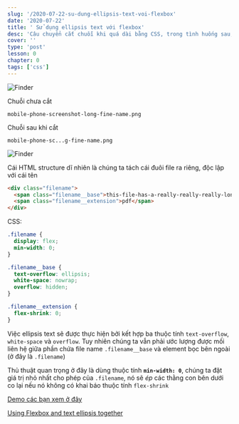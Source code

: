 ```yaml
---
slug: '/2020-07-22-su-dung-ellipsis-text-voi-flexbox'
date: '2020-07-22'
title: ' Sử dụng ellipsis text với flexbox'
desc: 'Câu chuyển cắt chuỗi khi quá dài bằng CSS, trong tình huống sau, cái tên file của bạn quá dài, nhưng bạn không muốn cắt ở cuối chuỗi, mà cắt ở giữa để vẫn thấy được file extension'
cover: ''
type: 'post'
lesson: 0
chapter: 0
tags: ['css']
---
```



![Finder](https://leonardofaria.net/wp-content/uploads/2020/07/finder.jpg)

Chuỗi chưa cắt

```
mobile-phone-screenshot-long-fine-name.png
```

Chuỗi sau khi cắt

```
mobile-phone-sc...g-fine-name.png
```

![Finder](https://leonardofaria.net/wp-content/uploads/2020/07/filename.gif)

Cái HTML structure dĩ nhiên là chúng ta tách cái đuôi file ra riêng, độc lập với cái tên

```html
<div class="filename">
  <span class="filename__base">this-file-has-a-really-really-really-long-filename.</span>
  <span class="filename__extension">pdf</span>
</div>
```

CSS:

```css
.filename {
  display: flex;
  min-width: 0;
}

.filename__base {
  text-overflow: ellipsis;
  white-space: nowrap;
  overflow: hidden;
}

.filename__extension {
  flex-shrink: 0;
}
```

Việc ellipsis text sẽ được thực hiện bởi kết hợp ba thuộc tính `text-overflow`, `white-space` và `overflow`. Tuy nhiên chúng ta vẫn phải ước lượng được mối liên hệ giữa phần chứa file name `.filename__base` và element bọc bên ngoài (ở đây là `.filename`)

Thủ thuật quan trọng ở đây là dùng thuộc tính **`min-width: 0`**, chúng ta đặt giá trị nhỏ nhất cho phép của `.filename`, nó sẽ *ép* các thằng con bên dưới co lại nếu nó không có khai báo thuộc tính `flex-shrink`

[Demo các bạn xem ở đây](https://codepen.io/leonardofaria/pen/rNxZJad)

[Using Flexbox and text ellipsis together](https://leonardofaria.net/2020/07/18/using-flexbox-and-text-ellipsis-together/)
